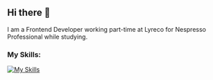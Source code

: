## Hi there 👋
I am a Frontend Developer working part-time at Lyreco for Nespresso Professional while studying.


### My Skills:
[![My Skills](https://skillicons.dev/icons?i=html,css,js,react,tailwind,firebase,py,figma)](https://skillicons.dev)
